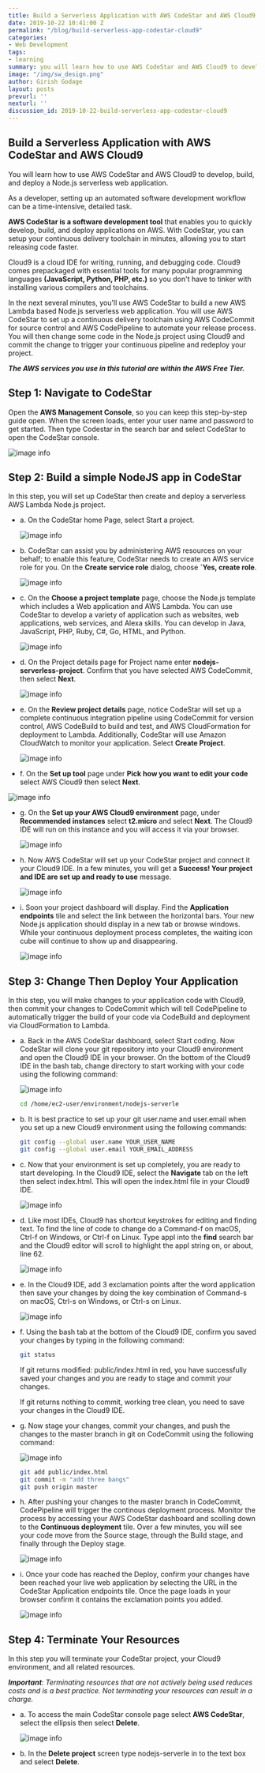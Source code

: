 ```yaml
---
title: Build a Serverless Application with AWS CodeStar and AWS Cloud9
date: 2019-10-22 10:41:00 Z
permalink: "/blog/build-serverless-app-codestar-cloud9"
categories:
- Web Development
tags:
- learning
summary: you will learn how to use AWS CodeStar and AWS Cloud9 to develop, build, and deploy a Node.js serverless web application. As a developer, setting up an automated software development workflow can be a time-intensive, detailed task. AWS CodeStar is a software development tool that enables you to quickly develop, build, and deploy applications on AWS. With CodeStar, you can setup your continuous delivery toolchain in minutes, allowing you to start releasing code faster..
image: "/img/sw_design.png"
author: Girish Godage
layout: posts
prevurl: ''
nexturl: ''
discussion_id: 2019-10-22-build-serverless-app-codestar-cloud9
---
```


## Build a Serverless Application with AWS CodeStar and AWS Cloud9

 You will learn how to use AWS CodeStar and AWS Cloud9 to develop, build, and deploy a Node.js serverless web application. 
 
 As a developer, setting up an automated software development workflow can be a time-intensive, detailed task. 
 
 **AWS CodeStar is a software development tool** that enables you to quickly develop, build, and deploy applications on AWS. With CodeStar, you can setup your continuous delivery toolchain in minutes, allowing you to start releasing code faster.

 Cloud9 is a cloud IDE for writing, running, and debugging code. Cloud9 comes prepackaged with essential tools for many popular programming languages **(JavaScript, Python, PHP, etc.)** so you don't have to tinker with installing various compilers and toolchains.

In the next several minutes, you'll use AWS CodeStar to build a new AWS Lambda based Node.js serverless web application. You will use AWS CodeStar to set up a continuous delivery toolchain using AWS CodeCommit for source control and AWS CodePipeline to automate your release process. You will then change some code in the Node.js project using Cloud9 and commit the change to trigger your continuous pipeline and redeploy your project.

***The AWS services you use in this tutorial are within the AWS Free Tier.***

## Step 1: Navigate to CodeStar
Open the **AWS Management Console**, so you can keep this step-by-step guide open. When the screen loads, enter your user name and password to get started. Then type Codestar in the search bar and select CodeStar to open the CodeStar console.

![image info](/img/webdevelopment/5/build-serverless-app-codestar-cloud.png)

## Step 2: Build a simple NodeJS app in CodeStar

In this step, you will set up CodeStar then create and deploy a serverless AWS Lambda Node.js project.

* a. On the CodeStar home Page, select Start a project.

    ![image info](/img/webdevelopment/5/build-serverless-app-codestar-cloud9-01.png)

* b. CodeStar can assist you by administering AWS resources on your behalf; to enable this feature, CodeStar needs to create an AWS service role for you. On the **Create service role** dialog, choose **`Yes, create role**.

    ![image info](/img/webdevelopment/5/build-serverless-app-codestar-cloud9-02.png)

* c. On the **Choose a project template** page, choose the Node.js template which includes a Web application and AWS Lambda. You can use CodeStar to develop a variety of application such as websites, web applications, web services, and Alexa skills. You can develop in Java, JavaScript, PHP, Ruby, C#, Go, HTML, and Python.

    ![image info](/img/webdevelopment/5/build-serverless-app-codestar-cloud9-03.png)

* d. On the Project details page for Project name enter **nodejs-serverless-project**. Confirm that you have selected AWS CodeCommit, then select **Next**.

    ![image info](/img/webdevelopment/5/build-serverless-app-codestar-cloud9-04.png)


* e. On the **Review project details** page, notice CodeStar will set up a complete continuous integration pipeline using CodeCommit for version control, AWS CodeBuild to build and test, and AWS CloudFormation for deployment to Lambda. Additionally, CodeStar will use Amazon CloudWatch to monitor your application. Select **Create Project**.

    ![image info](/img/webdevelopment/5/build-serverless-app-codestar-cloud9-05.png)


* f. On the **Set up tool** page under **Pick how you want to edit your code** select AWS Cloud9 then select **Next**.

![image info](/img/webdevelopment/5/build-serverless-app-codestar-cloud9-06.png)


* g. On the **Set up your AWS Cloud9 environment** page, under **Recommended instances** select **t2.micro** and select **Next**. The Cloud9 IDE will run on this instance and you will access it via your browser.

    ![image info](/img/webdevelopment/5/build-serverless-app-codestar-cloud9-07.png)

* h. Now AWS CodeStar will set up your CodeStar project and connect it your Cloud9 IDE. In a few minutes, you will get a **Success! Your project and IDE are set up and ready to use** message.

    ![image info](/img/webdevelopment/5/build-serverless-app-codestar-cloud9-08.png)


* i. Soon your project dashboard will display. Find the **Application endpoints** tile and select the link between the horizontal bars. Your new Node.js application should display in a new tab or browse windows. While your continuous deployment process completes, the waiting icon cube will continue to show up and disappearing.

    ![image info](/img/webdevelopment/5/build-serverless-app-codestar-cloud9-09.png)


## Step 3: Change Then Deploy Your Application

In this step, you will make changes to your application code with Cloud9, then commit your changes to CodeCommit which will tell CodePipeline to automatically trigger the build of your code via CodeBuild and deployment via CloudFormation to Lambda.

* a. Back in the AWS CodeStar dashboard, select Start coding. Now CodeStar will clone your git repository into your Cloud9 environment and open the Cloud9 IDE in your browser. On the bottom of the Cloud9 IDE in the bash tab, change directory to start working with your code using the following command:

    ![image info](/img/webdevelopment/5/build-serverless-app-codestar-cloud9-10.png)

    ```bash
    cd /home/ec2-user/environment/nodejs-serverle
    ```    

* b. It is best practice to set up your git user.name and user.email when you set up a new Cloud9 environment using the following commands:

    ```bash
    git config --global user.name YOUR_USER_NAME
    git config --global user.email YOUR_EMAIL_ADDRESS

    ```

* c. Now that your environment is set up completely, you are ready to start developing. In the Cloud9 IDE, select the **Navigate** tab on the left then select index.html. This will open the index.html file in your Cloud9 IDE.

    ![image info](/img/webdevelopment/5/build-serverless-app-codestar-cloud9-11.png)

* d. Like most IDEs, Cloud9 has shortcut keystrokes for editing and finding text. To find the line of code to change do a Command-f on macOS, Ctrl-f on Windows, or Ctrl-f on Linux. Type appl into the **find** search bar and the Cloud9 editor will scroll to highlight the appl string on, or about, line 62.

    ![image info](/img/webdevelopment/5/build-serverless-app-codestar-cloud9-12.png)
  
* e. In the Cloud9 IDE, add 3 exclamation points after the word application then save your changes by doing the key combination of Command-s on macOS, Ctrl-s on Windows, or Ctrl-s on Linux.

    ![image info](/img/webdevelopment/5/build-serverless-app-codestar-cloud9-13.png)

* f. Using the bash tab at the bottom of the Cloud9 IDE, confirm you saved your changes by typing in the following command:

    ```bash
    git status

    ```
    If git returns modified: public/index.html in red, you have successfully saved your changes and you are ready to stage and commit your changes.

    If git returns nothing to commit, working tree clean, you need to save your changes in the Cloud9 IDE.

*  g. Now stage your changes, commit your changes, and push the changes to the  master branch in git on CodeCommit using the following command:
  
    ![image info](/img/webdevelopment/5/build-serverless-app-codestar-cloud9-14.png)

    ```bash
    git add public/index.html
    git commit -m "add three bangs"
    git push origin master
    ```

* h. After pushing your changes to the master branch in CodeCommit, CodePipeline will trigger the continous deployment process. Monitor the process by accessing your AWS CodeStar dashboard and scolling down to the **Continuous deployment** tile. Over a few minutes, you will see your code move from the Source stage, through the Build stage, and finally through the Deploy stage.

    ![image info](/img/webdevelopment/5/build-serverless-app-codestar-cloud9-15.png)

* i. Once your code has reached the Deploy, confirm your changes have been reached your live web application by selecting the URL in the CodeStar Application endpoints tile. Once the page loads in your browser confirm it contains the exclamation points you added.

    ![image info](/img/webdevelopment/5/build-serverless-app-codestar-cloud9-16.png)

## Step 4: Terminate Your Resources

In this step you will terminate your CodeStar project, your Cloud9 environment,  and all related resources.

***Important**: Terminating resources that are not actively being used reduces costs and is a best practice. Not terminating your resources can result in a charge.*

* a. To access the main CodeStar console page select **AWS CodeStar**, select the ellipsis then select **Delete**.
  
    ![image info](/img/webdevelopment/5/build-serverless-app-codestar-cloud9-17.png)

* b. In the **Delete project** screen type nodejs-serverle in to the text box and select **Delete**.
  
